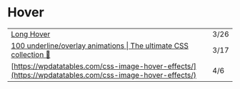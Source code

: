 # Hover

|  |  |
| :--- | :--- |
| [Long Hover](https://css-tricks.com/long-hover/) | 3/26 |
| [100 underline/overlay animations \| The ultimate CSS collection 🥇](https://dev.to/afif/100-underline-overlay-animation-the-ultimate-css-collection-4p40?utm_source=digest_mailer&utm_medium=email&utm_campaign=digest_email) | 3/17 |
| [https://wpdatatables.com/css-image-hover-effects/](https://wpdatatables.com/css-image-hover-effects/) | 4/6 |

